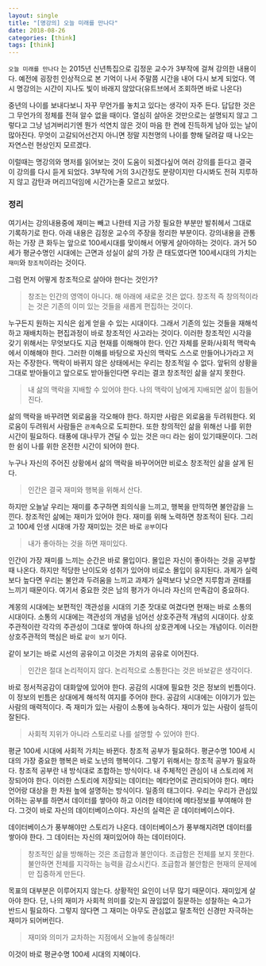 ```yaml
---
layout: single
title: "[명강의] 오늘 미래를 만나다"
date: 2018-08-26
categories: [think]
tags: [think]
---
```


`오늘 미래를 만나다` 는 2015년 신년특집으로 김정운 교수가 3부작에 걸쳐 강의한 내용이다. 예전에 굉장힌 인상적으로 본 기억이 나서 주말쯤 시간을 내어 다시 보게 되었다. 역시 명강의는 시간이 지나도 빛이 바래지 않았다(유트브에서 조회하면 바로 나온다)

중년의 나이를 보내다보니 자꾸 무언가를 놓치고 있다는 생각이 자주 든다. 답답한 것은 그 무언가의 정체를 전혀 알수 없을 때이다. 열심히 살아온 것만으로는 설명되지 않고 그렇다고 그냥 넘겨버리기엔 뭔가 석연치 않은 것이 마음 한 켠에 진득하게 남아 있는 날이 많아진다. 무엇이 고갈되어선건지 아니면 정말 지천명의 나이를 향해 달려갈 때 나오는 자연스런 현상인지 모르겠다.

이럴때는 명강의와 명저를 읽어보는 것이 도움이 되겠다싶어 여러 강의를 듣다고 결국 이 강의를 다시 듣게 되었다. 3부작에 거의 3시간정도 분량이지만 다시봐도 전혀 지루하지 않고 감탄과 머리끄덕임에 시간가는줄 모르고 보았다.

### 정리

여기서는 강의내용중에 재미는 빼고 나한테 지금 가장 필요한 부분만 발취헤서 그대로 기록하기로 한다. 아래 내용은 김정운 교수의 주장을 정리한 부분이다. 강의내용을 관통하는 가장 큰 화두는 앞으로 100세시대를 맞이해서 어떻게 살아야하는 것이다. 과거 50세가 평균수명인 시대에는 근면과 성실이 삶의 가장 큰 태도였다면 100세시대의 가치는 `재미`와 `창조적`이라는 것이다.

그럼 먼저 어떻게 창조적으로 살아야 한다는 것인가?

> 창조는 인간의 영역이 아니다. 해 아래에 새로운 것은 없다. 창조적 즉 창의적이라는 것은 기존의 이미 있는 것들을 새롭게 편집하는 것이다.

누구든지 원하는 지식은 쉽게 얻을 수 있는 시대이다. 그래서 기존의 있는 것들을 재해석하고 재배치하는 편집과정이 바로 창조적인 사고라는 것이다. 이러한 창조적인 시각을 갖기 위해서는 무엇보다도 지금 현재를 이해해야 한다. 인간 자체를 문화/사회적 맥락속에서 이해해야 한다. 그러한 이해를 바탕으로 자신의 맥락도 스스로 만들어나가라고 저자는 주장한다. 맥락이 바뀌지 않은 상태에서는 우리는 창조적일 수 없다. 앞뒤의 상황을 그대로 받아들이고 앞으로도 받아들인다면 우리는 결코 창조적인 삶을 살지 못한다.

> 내 삶의 맥락을 지배할 수 있어야 한다. 나의 맥락이 남에게 지배되면 삶이 힘들어진다.

삶의 맥락을 바꾸려면 외로움을 각오해야 한다. 하지만 사람은 외로움을 두려워한다. 외로움이 두려워서 사람들은 `관계`속으로 도피한다. 또한 창의적인 삶을 위해선 나를 위한 시간이 필요하다. 태풍에 대나무가 견딜 수 있는 것은 `마디` 라는 쉼이 있기때문이다. 그러한 쉼이 나를 위한 온전한 시간이 되어야 한다.

누구나 자신의 주어진 상황에서 삶의 맥락을 바꾸어어먄 비로소 창조적인 삶을 살게 된다.

> 인간은 결국 재미와 행복을 위해서 산다.

하지만 오늘날 우리는 재미를 추구하면 죄의식을 느끼고, 행복을 만끽하면 불안감을 느낀다. 창조적인 삶에는 재미가 있어야 한다. 재미를 위해 노력하면 창조적이 된다. 그리고 100세 인생 시대애 가장 재미있는 것은 바로 `공부`이다

> 내가 좋아하는 것을 하면 재미있다.

인간이 가장 재미를 느끼는 순간은 바로 몰입이다. 몰입은 자신이 좋아하는 것을 공부할때 나온다. 하지만 적당한 난이도와 성취가 있어야 비로소 몰입이 유지된다. 과제가 실력보다 높다면 우리는 불안과 두려움을 느끼고 과제가 실력보다 낮으면 지루함과 권태를 느끼기 때문이다. 여기서 중요한 것은 남의 평가가 아니라 자신의 만족감이 중요하다.

계몽의 시대에는 보편적인 객관성을 시대의 기준 잣대로 여겼다면 현재는 바로 소통의 시대이다. 소통의 시대에는 객관성의 개념을 넘어선 상호주관적 개념의 시대이다. 상호주관적이란 각각의 주관성이 그대로 쌓아여 하나의 상호관계에 나오는 개념이다. 이러한 상호주관적의 핵심은 바로 `같이 보기` 이다.

같이 보기는 바로 시선의 공유이고 이것은 가치의 공유로 이어진다.

> 인간은 절대 논리적이지 않다. 논리적으로 소통한다는 것은 바보같은 생각이다.

바로 정서적공감이 대화앞에 있어야 한다. 공감의 시대에 필요한 것은 정보의 빈틈이다. 이 정보의 빈틈은 상대에게 해석적 여지를 주어야 한다. 공감의 시대에는 이야기가 있는 사람의 매력적이다. 즉 재미가 있는 사람이 소통에 능숙하다. 재미가 있는 사람이 설득이 잘된다.

> 사회적 지위가 아니라 스토리로 나를 설명할 수 있어야 한다.

평균 100세 시대에 사회적 가치는 바뀐다. 창조적 공부가 필요하다. 평균수명 100세 시대의 가장 중요한 행복은 바로 노년의 행복이다. 그렇기 위해서는 창조적 공부가 필요하다. 창조적 공부란 내 방식대로 조합하는 방식이다. 내 주체적인 관심이 내 스토리에 저장되어야 한다. 이러한 스토리에 저장되는 데이터는 메타언어로 관리되어야 한다. 메타언어랑 대상을 한 차원 높에 설명하는 방식이다. 일종의 태그이다. 우리는 우리가 관심있어하는 공부를 하면서 데이터를 쌓아야 하고 이러한 테이터에 메타정보를 부여해야 한다. 그것이 바로 자신의 데이터베이스이다. 자신의 실력은 곧 데이터베이스이다.

데이터베이스가 풍부해야만 스토리가 나온다. 데이터베이스가 풍부해지려면 데이터를 쌓아야 한다. 그 데이터는 자신의 재미있어야 하는 데이터이다.

> 창조적인 삶을 방해하는 것은 조급함과 불안이다. 조급함은 전체를 보지 못한다. 불안하면 전체를 지각하는 능력을 감소시킨다. 조급함과 불안함은 현재의 문제에만 집중하게 만든다.

목표의 대부분은 이루어지지 않는다. 상황적인 요인이 너무 많기 때문이다. 재미있게 살아야 한다. 단, 나의 재미가 사회적 의미를 갖는지 끊임없이 질문하는 성찰하는 숙고가 반드시 필요하다. 그렇지 않다면 그 재미는 아무도 관심없고 말초적인 신경만 자극하는 재미가 되어버린다.

> 재미와 의미가 교차하는 지점에서 오늘에 충실해라!

이것이 바로 평균수명 100세 시대의 지혜이다.
